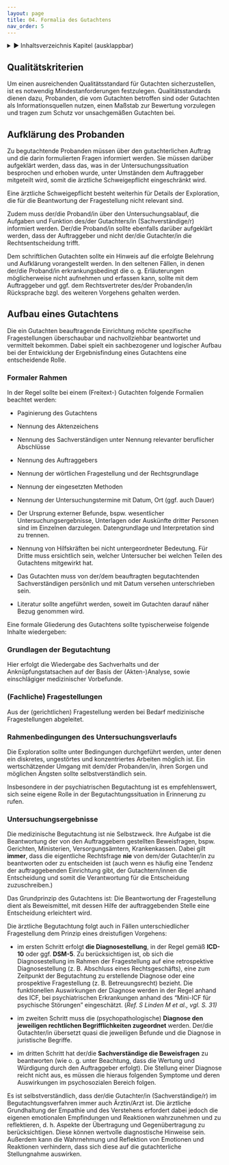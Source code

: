 ```yaml
---
layout: page
title: 04. Formalia des Gutachtens
nav_order: 5
---
```

 
<details markdown="block"> 
  <summary> 
      &#9658; Inhaltsverzeichnis Kapitel (ausklappbar) 
  </summary>
 
1. TOC
{:toc}
 </details>
 
   <p></p>
 
 
## Qualitätskriterien

Um einen ausreichenden Qualitätsstandard für Gutachten sicherzustellen,
ist es notwendig Mindestanforderungen festzulegen. Qualitätsstandards
dienen dazu, Probanden, die vom Gutachten betroffen sind oder Gutachten
als Informationsquellen nutzen, einen Maßstab zur Bewertung vorzulegen
und tragen zum Schutz vor unsachgemäßen Gutachten bei.

## Aufklärung des Probanden

Zu begutachtende Probanden müssen über den gutachterlichen Auftrag und
die darin formulierten Fragen informiert werden. Sie müssen darüber
aufgeklärt werden, dass das, was in der Untersuchungssituation
besprochen und erhoben wurde, unter Umständen dem Auftraggeber
mitgeteilt wird, somit die ärztliche Schweigepflicht eingeschränkt wird.

Eine ärztliche Schweigepflicht besteht weiterhin für Details der
Exploration, die für die Beantwortung der Fragestellung nicht relevant
sind.

Zudem muss der/die Proband/in über den Untersuchungsablauf, die Aufgaben
und Funktion des/der Gutachters/in (Sachverständige/r) informiert
werden. Der/die Proband/in sollte ebenfalls darüber aufgeklärt werden,
dass der Auftraggeber und nicht der/die Gutachter/in die
Rechtsentscheidung trifft.

Dem schriftlichen Gutachten sollte ein Hinweis auf die erfolgte
Belehrung und Aufklärung vorangestellt werden. In den seltenen Fällen,
in denen der/die Proband/in erkrankungsbedingt die o. g. Erläuterungen
möglicherweise nicht aufnehmen und erfassen kann, sollte mit dem
Auftraggeber und ggf. dem Rechtsvertreter des/der Probanden/in
Rücksprache bzgl. des weiteren Vorgehens gehalten werden.

## Aufbau eines Gutachtens

Die ein Gutachten beauftragende Einrichtung möchte spezifische
Fragestellungen überschaubar und nachvollziehbar beantwortet und
vermittelt bekommen. Dabei spielt ein sachbezogener und logischer Aufbau
bei der Entwicklung der Ergebnisfindung eines Gutachtens eine
entscheidende Rolle.

### Formaler Rahmen

In der Regel sollte bei einem (Freitext-) Gutachten folgende Formalien
beachtet werden:

  - Paginierung des Gutachtens

  - Nennung des Aktenzeichens

  - Nennung des Sachverständigen unter Nennung relevanter beruflicher
    Abschlüsse

  - Nennung des Auftraggebers

  - Nennung der wörtlichen Fragestellung und der Rechtsgrundlage

  - Nennung der eingesetzten Methoden

  - Nennung der Untersuchungstermine mit Datum, Ort (ggf. auch Dauer)

  - Der Ursprung externer Befunde, bspw. wesentlicher
    Untersuchungsergebnisse, Unterlagen oder Auskünfte dritter Personen
    sind im Einzelnen darzulegen. Datengrundlage und Interpretation sind
    zu trennen.

  - Nennung von Hilfskräften bei nicht untergeordneter Bedeutung. Für
    Dritte muss ersichtlich sein, welcher Untersucher bei welchen Teilen
    des Gutachtens mitgewirkt hat.

  - Das Gutachten muss von der/dem beauftragten begutachtenden
    Sachverständigen persönlich und mit Datum versehen unterschrieben
    sein.

  - Literatur sollte angeführt werden, soweit im Gutachten darauf näher
    Bezug genommen wird.

Eine formale Gliederung des Gutachtens sollte typischerweise folgende
Inhalte wiedergeben:

### Grundlagen der Begutachtung

Hier erfolgt die Wiedergabe des Sachverhalts und der
Anknüpfungstatsachen auf der Basis der (Akten-)Analyse, sowie
einschlägiger medizinischer Vorbefunde.

### (Fachliche) Fragestellungen

Aus der (gerichtlichen) Fragestellung werden bei Bedarf medizinische
Fragestellungen abgeleitet.

### Rahmenbedingungen des Untersuchungsverlaufs

Die Exploration sollte unter Bedingungen durchgeführt werden, unter
denen ein diskretes, ungestörtes und konzentriertes Arbeiten möglich
ist. Ein wertschätzender Umgang mit dem/der Probanden/in, ihren Sorgen
und möglichen Ängsten sollte selbstverständlich sein.

Insbesondere in der psychiatrischen Begutachtung ist es empfehlenswert,
sich seine eigene Rolle in der Begutachtungssituation in Erinnerung zu
rufen.

### Untersuchungsergebnisse

Die medizinische Begutachtung ist nie Selbstzweck. Ihre Aufgabe ist die
Beantwortung der von den Auftraggebern gestellten Beweisfragen, bspw.
Gerichten, Ministerien, Versorgungsämtern, Krankenkassen. Dabei gilt
**immer**, dass die eigentliche Rechtsfrage **nie** von dem/der
Gutachter/in zu beantworten oder zu entscheiden ist (auch wenn es häufig
eine Tendenz der auftraggebenden Einrichtung gibt, der Gutachtern/innen
die Entscheidung und somit die Verantwortung für die Entscheidung
zuzuschreiben.)

Das Grundprinzip des Gutachtens ist: Die Beantwortung der Fragestellung
dient als Beweismittel, mit dessen Hilfe der auftraggebenden Stelle eine
Entscheidung erleichtert wird.

Die ärztliche Begutachtung folgt auch in Fällen unterschiedlicher
Fragestellung dem Prinzip eines dreistufigen Vorgehens:

  - im ersten Schritt erfolgt **die Diagnosestellung**, in der Regel
    gemäß **ICD-10** oder ggf. **DSM-5**. Zu berücksichtigen ist, ob
    sich die Diagnosestellung im Rahmen der Fragestellung auf eine
    retrospektive Diagnosestellung (z. B. Abschluss eines
    Rechtsgeschäfts), eine zum Zeitpunkt der Begutachtung zu
    erstellende Diagnose oder eine prospektive Fragestellung (z. B.
    Betreuungsrecht) bezieht. Die funktionellen Auswirkungen der
    Diagnose werden in der Regel anhand des ICF, bei psychiatrischen
    Erkrankungen anhand des “Mini-ICF für psychische Störungen”
    eingeschätzt. (*Ref. S Linden M et al., vgl. S. 31)*

  - im zweiten Schritt muss die (psychopathologische) **Diagnose den
    jeweiligen rechtlichen Begrifflichkeiten zugeordnet** werden.
    Der/die Gutachter/in übersetzt quasi die jeweiligen Befunde und die
    Diagnose in juristische Begriffe.

  - im dritten Schritt hat der/die **Sachverständige die Beweisfragen**
    zu beantworten (wie o. g. unter Beachtung, dass die Wertung und
    Würdigung durch den Auftraggeber erfolgt). Die Stellung einer
    Diagnose reicht nicht aus, es müssen die hieraus folgenden Symptome
    und deren Auswirkungen im psychosozialen Bereich folgen.

Es ist selbstverständlich, dass der/die Gutachter/in (Sachverständige/r)
im Begutachtungsverfahren immer auch Ärztin/Arzt ist. Die ärztliche
Grundhaltung der Empathie und des Verstehens erfordert dabei jedoch die
eigenen emotionalen Empfindungen und Reaktionen wahrzunehmen und zu
reflektieren, d. h. Aspekte der Übertragung und Gegenübertragung zu
berücksichtigen. Diese können wertvolle diagnostische Hinweise sein.
Außerdem kann die Wahrnehmung und Reflektion von Emotionen und
Reaktionen verhindern, dass sich diese auf die gutachterliche
Stellungnahme auswirken.

<div class="section fnlist" data-role="doc-footnotes">

</div>
